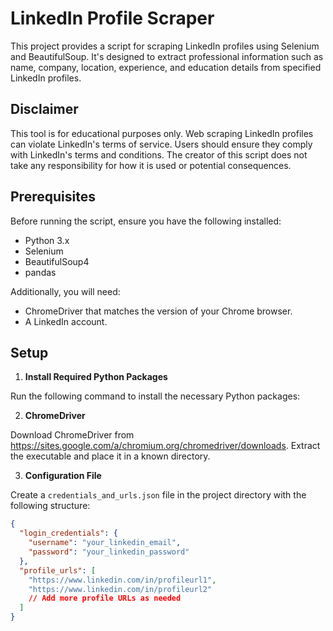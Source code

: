 # LinkedIn Profile Scraper

This project provides a script for scraping LinkedIn profiles using Selenium and BeautifulSoup. It's designed to extract professional information such as name, company, location, experience, and education details from specified LinkedIn profiles.

## Disclaimer

This tool is for educational purposes only. Web scraping LinkedIn profiles can violate LinkedIn's terms of service. Users should ensure they comply with LinkedIn's terms and conditions. The creator of this script does not take any responsibility for how it is used or potential consequences.

## Prerequisites

Before running the script, ensure you have the following installed:
- Python 3.x
- Selenium
- BeautifulSoup4
- pandas

Additionally, you will need:
- ChromeDriver that matches the version of your Chrome browser.
- A LinkedIn account.

## Setup

1. **Install Required Python Packages**

Run the following command to install the necessary Python packages:


2. **ChromeDriver**

Download ChromeDriver from https://sites.google.com/a/chromium.org/chromedriver/downloads. Extract the executable and place it in a known directory.

3. **Configuration File**

Create a `credentials_and_urls.json` file in the project directory with the following structure:

```json
{
  "login_credentials": {
    "username": "your_linkedin_email",
    "password": "your_linkedin_password"
  },
  "profile_urls": [
    "https://www.linkedin.com/in/profileurl1",
    "https://www.linkedin.com/in/profileurl2"
    // Add more profile URLs as needed
  ]
}
